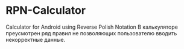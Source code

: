 # RPN-Calculator
Calculator for Android using Reverse Polish Notation
В калькуляторе преусмотрен ряд правил не позволяющих пользователю вводить некорректные данные.
